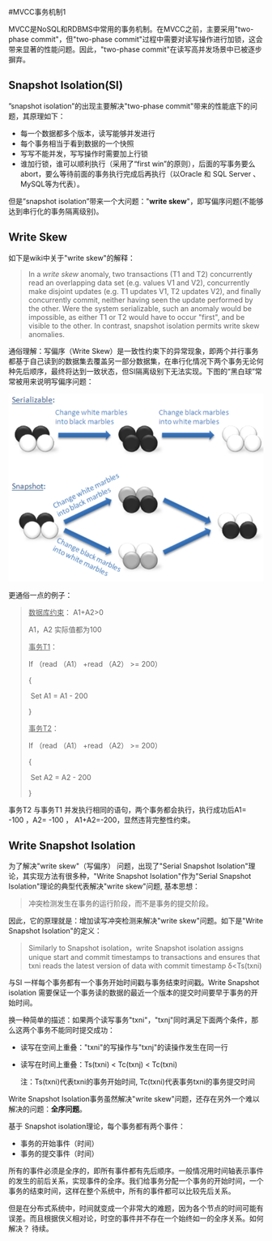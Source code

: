 #MVCC事务机制1

MVCC是NoSQL和RDBMS中常用的事务机制。在MVCC之前，主要采用"two-phase commit"，但"two-phase commit"过程中需要对读写操作进行加锁，这会带来显著的性能问题。因此，"two-phase commit"在读写高并发场景中已被逐步摒弃。

## **Snapshot Is**olation(SI)

”snapshot isolation”的出现主要解决"two-phase commit"带来的性能底下的问题，其原理如下：

* 每一个数据都多个版本，读写能够并发进行
* 每个事务相当于看到数据的一个快照
* 写写不能并发，写写操作时需要加上行锁
* 谁加行锁，谁可以顺利执行（采用了“first win”的原则），后面的写事务要么abort，要么等待前面的事务执行完成后再执行（以Oracle 和 SQL Server 、MySQL等为代表）。

但是”snapshot isolation”带来一个大问题："**write skew**"，即写偏序问题(不能够达到串行化的事务隔离级别)。

## **Write Skew**

如下是wiki中关于"write skew"的解释：

> In a *write skew* anomaly, two transactions (T1 and T2) concurrently read an overlapping data set (e.g. values V1 and V2), concurrently make disjoint updates (e.g. T1 updates V1, T2 updates V2), and finally concurrently commit, neither having seen the update performed by the other. Were the system serializable, such an anomaly would be impossible, as either T1 or T2 would have to occur "first", and be visible to the other. In contrast, snapshot isolation permits write skew anomalies.

通俗理解：写偏序（Write Skew）是一致性约束下的异常现象，即两个并行事务都基于自己读到的数据集去覆盖另一部分数据集，在串行化情况下两个事务无论何种先后顺序，最终将达到一致状态，但SI隔离级别下无法实现。下图的“黑白球”常常被用来说明写偏序问题：

![Write_Screw](Write_Screw.png)



更通俗一点的例子：

> <u>数据库约束</u>： A1+A2>0
>
> A1，A2 实际值都为100
>
> <u>事务T1</u>：
>
> If （read （A1） +read （A2） >= 200）
>
> {
>
> ​	Set A1 = A1 - 200
>
> }
>
> <u>事务T2</u>：
>
> If （read （A1） +read （A2） >= 200）
>
> {
>
> ​	Set A2 = A2 - 200
>
> }

事务T2 与事务T1 并发执行相同的语句，两个事务都会执行，执行成功后A1= -100 ，A2= -100 ， A1+A2=-200，显然违背完整性约束。

## Write Snapshot Isolation

为了解决"write skew"（写偏序） 问题，出现了"Serial Snapshot Isolation"理论，其实现方法有很多种，"Write Snapshot Isolation"作为"Serial Snapshot Isolation"理论的典型代表解决"write skew"问题, 基本思想：

>  冲突检测发生在事务的运行阶段，而不是事务的提交阶段。

因此，它的原理就是：增加读写冲突检测来解决"write skew"问题。如下是"Write Snapshot Isolation"的定义：

> Similarly to Snapshot isolation，write Snapshot isolation assigns unique start and commit timestamps to transactions and ensures that txni reads the latest version of data with commit timestamp δ<Ts(txni) 

与SI 一样每个事务都有一个事务开始时间戳与事务结束时间戳。Write Snapshot isolation 需要保证一个事务读的数据的最近一个版本的提交时间要早于事务的开始时间。

换一种简单的描述：如果两个读写事务"txni"，"txnj"同时满足下面两个条件，那么这两个事务不能同时提交成功：

* 读写在空间上重叠："txni"的写操作与"txnj"的读操作发生在同一行

* 读写在时间上重叠：Ts(txni) < Tc(txnj) < Tc(txni)

  注：Ts(txni)代表txni的事务开始时间, Tc(txni)代表事务txni的事务提交时间

Write Snapshot Isolation事务虽然解决"write skew"问题，还存在另外一个难以解决的问题：**全序问题**。

基于 Snapshot isolation理论，每个事务都有两个事件：

* 事务的开始事件（时间）
* 事务的提交事件（时间）

所有的事件必须是全序的，即所有事件都有先后顺序。一般情况用时间轴表示事件的发生的前后关系，实现事件的全序。我们给事务分配一个事务的开始时间，一个事务的结束时间，这样在整个系统中，所有的事件都可以比较先后关系。

但是在分布式系统中，时间就变成一个非常大的难题，因为各个节点的时间可能有误差。而且根据侠义相对论，时空的事件并不存在一个始终如一的全序关系。如何解决？ 待续。